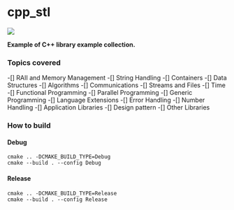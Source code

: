 # cpp_stl
![](https://img.shields.io/badge/languaga-C%2B%2B20-brightgreen)

**Example of C++ library example collection.**

### Topics covered
 -[] RAII and Memory Management
 -[] String Handling
 -[] Containers
 -[] Data Structures
 -[] Algorithms
 -[] Communications
 -[] Streams and Files
 -[] Time
 -[] Functional Programming
 -[] Parallel Programming
 -[] Generic Programming
 -[] Language Extensions
 -[] Error Handling
 -[] Number Handling
 -[] Application Libraries
 -[] Design pattern
 -[] Other Libraries
    
### How to build
#### Debug
```
cmake .. -DCMAKE_BUILD_TYPE=Debug
cmake --build . --config Debug
```
#### Release
```
cmake .. -DCMAKE_BUILD_TYPE=Release
cmake --build . --config Release
```